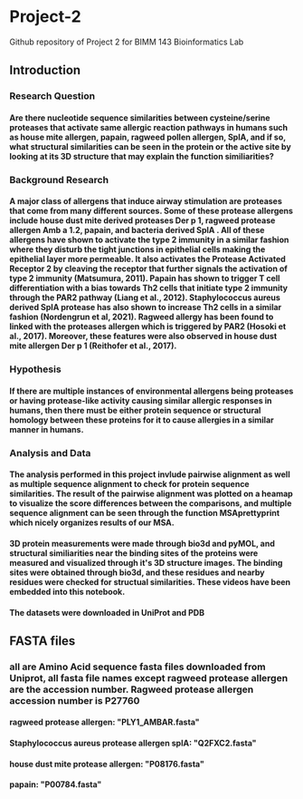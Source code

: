 # Project-2
Github repository of Project 2 for BIMM 143 Bioinformatics Lab


## Introduction

### Research Question

#### Are there nucleotide sequence similarities between cysteine/serine proteases that activate same allergic reaction pathways in humans such as house mite allergen, papain, ragweed pollen allergen, SplA, and if so, what structural similarities can be seen in the protein or the active site by looking at its 3D structure that may explain the function similiarities?

### Background Research

#### A major class of allergens that induce airway stimulation are proteases that come from many different sources. Some of these protease allergens include house dust mite derived proteases Der p 1, ragweed protease allergen Amb a 1.2, papain, and bacteria derived SplA . All of these allergens have shown to activate the type 2 immunity in a similar fashion where they disturb the tight junctions in epithelial cells making the epithelial layer more permeable. It also activates the Protease Activated Receptor 2 by cleaving the receptor that further signals the activation of type 2 immunity (Matsumura, 2011).  Papain has shown to trigger T cell differentiation with a bias towards Th2 cells that initiate type 2 immunity through the PAR2 pathway (Liang et al., 2012). Staphylococcus aureus derived SplA protease has also shown to increase Th2 cells in a similar fashion (Nordengrun et al, 2021). Ragweed allergy has been found to linked with the proteases allergen which is triggered by PAR2 (Hosoki et al., 2017). Moreover, these features were also observed in house dust mite allergen Der p 1 (Reithofer et al., 2017).

### Hypothesis

#### If there are multiple instances of environmental allergens being proteases or having protease-like activity causing similar allergic responses in humans, then there must be either protein sequence or structural homology between these proteins for it to cause allergies in a similar manner in humans.

### Analysis and Data

#### The analysis performed in this project invlude pairwise alignment as well as multiple sequence alignment to check for protein sequence similarities. The result of the pairwise alignment was plotted on a heamap to visualize the score differences between the comparisons, and multiple sequence alignment can be seen through the function MSAprettyprint which nicely organizes results of our MSA.

#### 3D protein measurements were made through bio3d and pyMOL, and structural similiarities near the binding sites of the proteins were measured and visualized through it's 3D structure images. The binding sites were obtained through bio3d, and these residues and nearby residues were checked for structual similarities. These videos have been embedded into this notebook.

#### The datasets were downloaded in UniProt and PDB



## FASTA files

### all are Amino Acid sequence fasta files downloaded from Uniprot, all fasta file names except ragweed protease allergen are the accession number. Ragweed protease allergen accession number is P27760
#### ragweed protease allergen: "PLY1_AMBAR.fasta"
#### Staphylococcus aureus protease allergen splA: "Q2FXC2.fasta"
#### house dust mite protease allergen: "P08176.fasta"
#### papain: "P00784.fasta"
